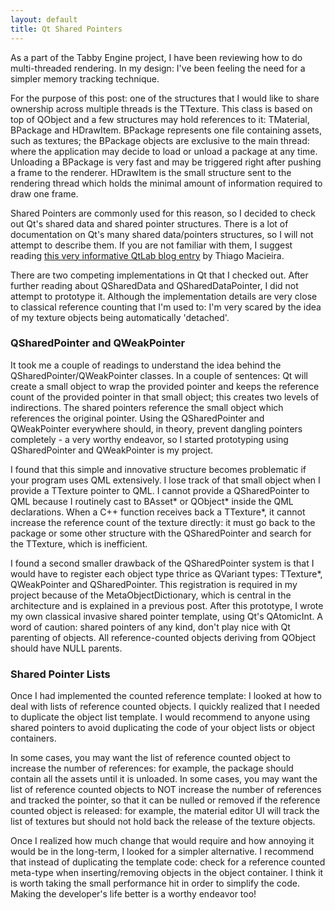 ```yaml
---
layout: default
title: Qt Shared Pointers
---
```

As a part of the Tabby Engine project, I have been reviewing how to do multi-threaded rendering. In my design: I've been feeling the need for a simpler memory tracking technique.

For the purpose of this post: one of the structures that I would like to share ownership across multiple threads is the TTexture. This class is based on top of QObject and a few structures may hold references to it: TMaterial, BPackage and HDrawItem. BPackage represents one file containing assets, such as textures; the BPackage objects are exclusive to the main thread: where the application may decide to load or unload a package at any time. Unloading a BPackage is very fast and may be triggered right after pushing a frame to the renderer. HDrawItem is the small structure sent to the rendering thread which holds the minimal amount of information required to draw one frame.

Shared Pointers are commonly used for this reason, so I decided to check out Qt's shared data and shared pointer structures. There is a lot of documentation on Qt's many shared data/pointers structures, so I will not attempt to describe them. If you are not familiar with them, I suggest reading <a href='http://blog.qt.io/blog/2009/08/25/count-with-me-how-many-smart-pointer-classes-does-qt-have/'>this very informative QtLab blog entry</a> by Thiago Macieira.

There are two competing implementations in Qt that I checked out. After further reading about QSharedData and QSharedDataPointer, I did not attempt to prototype it. Although the implementation details are very close to classical reference counting that I'm used to: I'm very scared by the idea of my texture objects being automatically 'detached'.

<h3>QSharedPointer and QWeakPointer</h3>

It took me a couple of readings to understand the idea behind the QSharedPointer/QWeakPointer classes. In a couple of sentences: Qt will create a small object to wrap the provided pointer and keeps the reference count of the provided pointer in that small object; this creates two levels of indirections. The shared pointers reference the small object which references the original pointer. Using the QSharedPointer and QWeakPointer everywhere should, in theory, prevent dangling pointers completely - a very worthy endeavor, so I started prototyping using QSharedPointer and QWeakPointer is my project.

I found that this simple and innovative structure becomes problematic if your program uses QML extensively. I lose track of that small object when I provide a TTexture pointer to QML. I cannot provide a QSharedPointer<TTexture> to QML because I routinely cast to BAsset&#42; or QObject&#42; inside the QML declarations. When a C++ function receives back a TTexture&#42;, it cannot increase the reference count of the texture directly: it must go back to the package or some other structure with the QSharedPointer<TTexture> and search for the TTexture, which is inefficient.

I found a second smaller drawback of the QSharedPointer system is that I would have to register each object type thrice as QVariant types: TTexture&#42;, QWeakPointer<TTexture> and QSharedPointer<TTexture>. This registration is required in my project because of the MetaObjectDictionary, which is central in the architecture and is explained in a previous post.
After this prototype, I wrote my own classical invasive shared pointer template, using Qt's QAtomicInt. A word of caution: shared pointers of any kind, don't play nice with Qt parenting of objects. All reference-counted objects deriving from QObject should have NULL parents.

<h3>Shared Pointer Lists</h3>

Once I had implemented the counted reference template: I looked at how to deal with lists of reference counted objects. I quickly realized that I needed to duplicate the object list template. I would recommend to anyone using shared pointers to avoid duplicating the code of your object lists or object containers.

In some cases, you may want the list of reference counted object to increase the number of references: for example, the package should contain all the assets until it is unloaded. In some cases, you may want the list of reference counted objects to NOT increase the number of references and tracked the pointer, so that it can be nulled or removed if the reference counted object is released: for example, the material editor UI will track the list of textures but should not hold back the release of the texture objects.

Once I realized how much change that would require and how annoying it would be in the long-term, I looked for a simpler alternative. I recommend that instead of duplicating the template code: check for a reference counted meta-type when inserting/removing objects in the object container. I think it is worth taking the small performance hit in order to simplify the code. Making the developer's life better is a worthy endeavor too!
